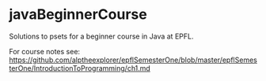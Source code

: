 # javaBeginnerCourse

Solutions to psets for a beginner course in Java at EPFL.

For course notes see: https://github.com/alptheexplorer/epflSemesterOne/blob/master/epflSemesterOne/IntroductionToProgramming/ch1.md
